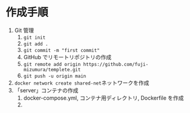 # 作成手順

1. Git 管理
    1. `git init`
    2. `git add .`
    3. `git commit -m "first commit"`
    4. GitHub でリモートリポジトリの作成
    5. `git remote add origin https://github.com/fuji-mizumura/templete.git`
    6. `git push -u origin main`
2. `docker network create shared-net`ネットワークを作成
3. 「server」コンテナの作成
    1. docker-compose.yml, コンテナ用ディレクトリ, Dockerfile を作成
    2. 
